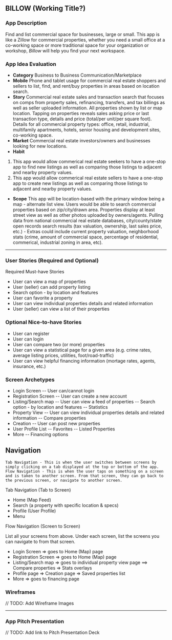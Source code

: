 ## BILLOW (Working Title?)

### App Description
Find and list commercial space for businesses, large or small. This app is like a Zillow for commercial properties, whether you need a small office at a co-working space or more traditional space for your organization or workshop, *Billow* will help you find your next workspace. 

### App Idea Evaluation
- **Category** Business to Business Communication/Marketplace
- **Mobile** Phone and tablet usage for commercial real estate shoppers and sellers to list, find, and rent/buy properties in areas based on location search. 
- **Story** Commercial real estate sales and transaction search that focuses on comps from property sales, refinancing, transfers, and tax billings as well as seller uploaded information. All properties shown by list or map location. Tapping on properties reveals sales asking price or last transaction type, details and price (total/per unit/per square foot). Details for all commercial property types: office, retail, industrial, multifamily apartments, hotels, senior housing and development sites, co-working space.
- **Market** Commercial real estate investors/owners and businesses looking for new locations.
- **Habit** 
1. This app would allow commerical real estate seekers to have a one-stop app to find new listings as well as comparing those listings to adjacent and nearby property values. 
2. This app would allow commerical real estate sellers to have a one-stop app to create new listings as well as comparing those listings to adjacent and nearby property values. 
- **Scope** This app will be location-based with the primary window being a map - alternate list view. Users would be able to search commercial properties based on zip/city/drawn area. Properties display at least street view as well as other photos uploaded by owners/agents. Pulling data from national commercial real estate databases, city/county/state open records search results (tax valuation, ownership, last sales price, etc.) - Extras could include current property valuation, neighborhood stats (crime, amount of commercial space, percentage of residential, commerical, industrial zoning in area, etc).

---

### User Stories (Required and Optional)

Required Must-have Stories

- User can view a map of properties
- User (seller) can add property listing
- Search option - by location and features
- User can favorite a property
- User can view individual properties details and related information
- User (seller) can view a list of their properties

### Optional Nice-to-have Stories

- User can register
- User can login
- User can compare two (or more) properties
- User can view a statistical page for a given area (e.g. crime rates, average listing prices, utilities, foot/road-traffic)
- User can view helpful financing information (mortage rates, agents, insurance, etc.)

### Screen Archetypes

- Login Screen
    -- User can/cannot login
- Registration Screen
    -- User can create a new account
- Listing/Search map
    -- User can view a feed of properties
    -- Search option - by location and features
    -- Statistics
- Property View
    -- User can view individual properties details and related information
    -- Compare properties
- Creation
    -- User can post new properties
- User Profile List
    -- Favorites
    -- Listed Properties
- More
    -- Financing options

## Navigation

    Tab Navigation - This is when the user switches between screens by simply clicking on a tab displayed at the top or bottom of the app.
    Flow Navigation - This is when the user taps on something on a screen and is taken to another screen. From that screen, they can go back to the previous screen, or navigate to another screen.

Tab Navigation (Tab to Screen)

- Home (Map Feed)
- Search (a property with specific location & specs)
- Profile (User Profile)
- Menu

Flow Navigation (Screen to Screen)

List all your screens from above. Under each screen, list the screens you can navigate to from that screen.

- Login Screen
    => goes to Home (Map) page
- Registration Screen 
    => goes to Home (Map) page
- Listing/Search map
    => goes to individual property view page
        ==> Compare properties
    => Stats overlays
- Profile page
    => Creation page
    => Saved properties list
- More
    => goes to financing page

### Wireframes
// TODO: Add Wireframe Images

---

### App Pitch Presentation
// TODO: Add link to Pitch Presentation Deck
